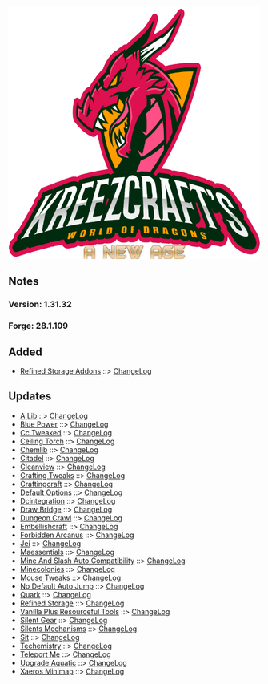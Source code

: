 ![WORLD OF DRAGONS - A NEW AGE LOGO](https://github.com/kreezxil/kreezcraft.com/blob/master/images/wodna.png)

## Notes
### Version: 1.31.32
### Forge: 28.1.109

## Added
- [Refined Storage Addons](https://www.curseforge.com/minecraft/mc-mods/refined-storage-addons) ::> [ChangeLog](https://www.curseforge.com/minecraft/mc-mods/refined-storage-addons/files/2829733)

## Updates
- [A Lib](https://www.curseforge.com/minecraft/mc-mods/a-lib) ::> [ChangeLog](https://www.curseforge.com/minecraft/mc-mods/a-lib/files/2848930)
- [Blue Power](https://www.curseforge.com/minecraft/mc-mods/blue-power) ::> [ChangeLog](https://www.curseforge.com/minecraft/mc-mods/blue-power/files/2846846)
- [Cc Tweaked](https://www.curseforge.com/minecraft/mc-mods/cc-tweaked) ::> [ChangeLog](https://www.curseforge.com/minecraft/mc-mods/cc-tweaked/files/2849015)
- [Ceiling Torch](https://www.curseforge.com/minecraft/mc-mods/ceiling-torch) ::> [ChangeLog](https://www.curseforge.com/minecraft/mc-mods/ceiling-torch/files/2850463)
- [Chemlib](https://www.curseforge.com/minecraft/mc-mods/chemlib) ::> [ChangeLog](https://www.curseforge.com/minecraft/mc-mods/chemlib/files/2848931)
- [Citadel](https://www.curseforge.com/minecraft/mc-mods/citadel) ::> [ChangeLog](https://www.curseforge.com/minecraft/mc-mods/citadel/files/2849883)
- [Cleanview](https://www.curseforge.com/minecraft/mc-mods/cleanview) ::> [ChangeLog](https://www.curseforge.com/minecraft/mc-mods/cleanview/files/2845643)
- [Crafting Tweaks](https://www.curseforge.com/minecraft/mc-mods/crafting-tweaks) ::> [ChangeLog](https://www.curseforge.com/minecraft/mc-mods/crafting-tweaks/files/2850764)
- [Craftingcraft](https://www.curseforge.com/minecraft/mc-mods/craftingcraft) ::> [ChangeLog](https://www.curseforge.com/minecraft/mc-mods/craftingcraft/files/2850763)
- [Default Options](https://www.curseforge.com/minecraft/mc-mods/default-options) ::> [ChangeLog](https://www.curseforge.com/minecraft/mc-mods/default-options/files/2850753)
- [Dcintegration](https://www.curseforge.com/minecraft/mc-mods/dcintegration) ::> [ChangeLog](https://www.curseforge.com/minecraft/mc-mods/dcintegration/files/2846528)
- [Draw Bridge](https://www.curseforge.com/minecraft/mc-mods/draw-bridge) ::> [ChangeLog](https://www.curseforge.com/minecraft/mc-mods/draw-bridge/files/2849505)
- [Dungeon Crawl](https://www.curseforge.com/minecraft/mc-mods/dungeon-crawl) ::> [ChangeLog](https://www.curseforge.com/minecraft/mc-mods/dungeon-crawl/files/2850250)
- [Embellishcraft](https://www.curseforge.com/minecraft/mc-mods/embellishcraft) ::> [ChangeLog](https://www.curseforge.com/minecraft/mc-mods/embellishcraft/files/2848963)
- [Forbidden Arcanus](https://www.curseforge.com/minecraft/mc-mods/forbidden-arcanus) ::> [ChangeLog](https://www.curseforge.com/minecraft/mc-mods/forbidden-arcanus/files/2849715)
- [Jei](https://www.curseforge.com/minecraft/mc-mods/jei) ::> [ChangeLog](https://www.curseforge.com/minecraft/mc-mods/jei/files/2847274)
- [Maessentials](https://www.curseforge.com/minecraft/mc-mods/maessentials) ::> [ChangeLog](https://www.curseforge.com/minecraft/mc-mods/maessentials/files/2850339)
- [Mine And Slash Auto Compatibility](https://www.curseforge.com/minecraft/mc-mods/mine-and-slash-auto-compatibility) ::> [ChangeLog](https://www.curseforge.com/minecraft/mc-mods/mine-and-slash-auto-compatibility/files/2851152)
- [Minecolonies](https://www.curseforge.com/minecraft/mc-mods/minecolonies) ::> [ChangeLog](https://www.curseforge.com/minecraft/mc-mods/minecolonies/files/2849331)
- [Mouse Tweaks](https://www.curseforge.com/minecraft/mc-mods/mouse-tweaks) ::> [ChangeLog](https://www.curseforge.com/minecraft/mc-mods/mouse-tweaks/files/2849218)
- [No Default Auto Jump](https://www.curseforge.com/minecraft/mc-mods/no-default-auto-jump) ::> [ChangeLog](https://www.curseforge.com/minecraft/mc-mods/no-default-auto-jump/files/2848940)
- [Quark](https://www.curseforge.com/minecraft/mc-mods/quark) ::> [ChangeLog](https://www.curseforge.com/minecraft/mc-mods/quark/files/2851236)
- [Refined Storage](https://www.curseforge.com/minecraft/mc-mods/refined-storage) ::> [ChangeLog](https://www.curseforge.com/minecraft/mc-mods/refined-storage/files/2851365)
- [Vanilla Plus Resourceful Tools](https://www.curseforge.com/minecraft/mc-mods/vanilla-plus-resourceful-tools) ::> [ChangeLog](https://www.curseforge.com/minecraft/mc-mods/vanilla-plus-resourceful-tools/files/2847245)
- [Silent Gear](https://www.curseforge.com/minecraft/mc-mods/silent-gear) ::> [ChangeLog](https://www.curseforge.com/minecraft/mc-mods/silent-gear/files/2849573)
- [Silents Mechanisms](https://www.curseforge.com/minecraft/mc-mods/silents-mechanisms) ::> [ChangeLog](https://www.curseforge.com/minecraft/mc-mods/silents-mechanisms/files/2850665)
- [Sit](https://www.curseforge.com/minecraft/mc-mods/sit) ::> [ChangeLog](https://www.curseforge.com/minecraft/mc-mods/sit/files/2848863)
- [Techemistry](https://www.curseforge.com/minecraft/mc-mods/techemistry) ::> [ChangeLog](https://www.curseforge.com/minecraft/mc-mods/techemistry/files/2848937)
- [Teleport Me](https://www.curseforge.com/minecraft/mc-mods/teleport-me) ::> [ChangeLog](https://www.curseforge.com/minecraft/mc-mods/teleport-me/files/2850766)
- [Upgrade Aquatic](https://www.curseforge.com/minecraft/mc-mods/upgrade-aquatic) ::> [ChangeLog](https://www.curseforge.com/minecraft/mc-mods/upgrade-aquatic/files/2848994)
- [Xaeros Minimap](https://www.curseforge.com/minecraft/mc-mods/xaeros-minimap) ::> [ChangeLog](https://www.curseforge.com/minecraft/mc-mods/xaeros-minimap/files/2849263)
